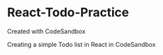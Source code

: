 # React-Todo-Practice
Created with CodeSandbox

Creating a simple Todo list in React in CodeSandbox

